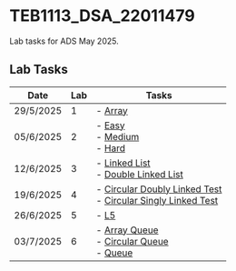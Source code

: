 
# TEB1113_DSA_22011479

Lab tasks for ADS May 2025.

## Lab Tasks

| Date       | Lab | Tasks                                |
|------------|-----|--------------------------------------|
| 29/5/2025  | 1   | - [Array](L1/22011479_RIKNESH_L1.cpp)                |
| 05/6/2025  | 2   | - [Easy](L2/22011479_RIKNESH_EASY_L2.cpp) <br> - [Medium](L2/22011479_RIKNESH_MEDIUM_L2.cpp) <br> - [Hard](L2/22011479_RIKNESH_HARD_L2.cpp) |
| 12/6/2025  | 3   | - [Linked List](L3/22011479_RIKNESH_L3.cpp) <br> - [Double Linked List](L3/22011479_riknesh_doublelink_L3.cpp)    |
| 19/6/2025  | 4   | - [Circular Doubly Linked Test](L4/22011479_riknesh_L4.cpp) <br> - [Circular Singly Linked Test](L4/22011479_Riknesh_L4_SinglyCircular.cpp)                |
| 26/6/2025  | 5   | - [L5](L5/22011479_Riknesh_L5.cpp)              |
| 03/7/2025  | 6   | - [Array Queue](L6/22011479_Riknesh_L6_ArrayQueue.cpp) <br> - [Circular Queue](L6/22011479_Riknesh_L6_CircularQueue.cpp) <br> - [Queue](L6/22011479_Riknesh_L6_Queue.cpp)                  |
